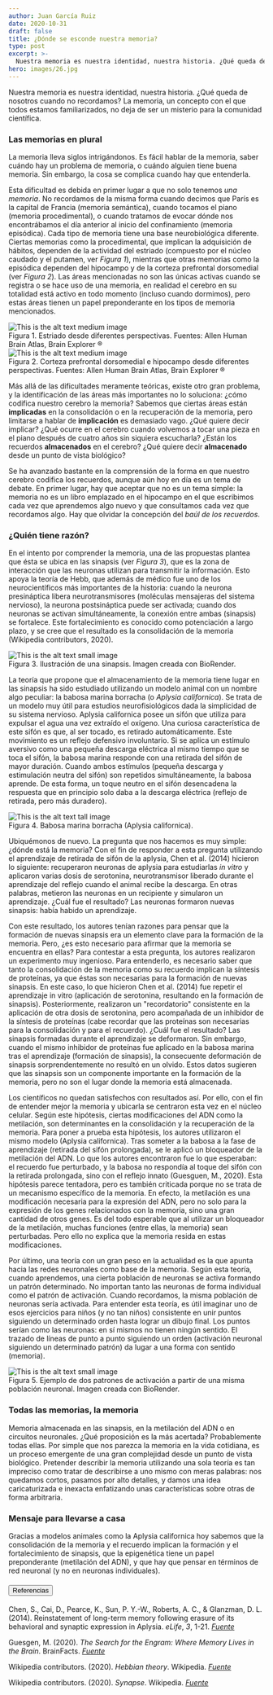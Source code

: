 ```yaml
---
author: Juan García Ruiz
date: 2020-10-31
draft: false
title: ¿Dónde se esconde nuestra memoria?
type: post
excerpt: >-
  Nuestra memoria es nuestra identidad, nuestra historia. ¿Qué queda de nosotros cuando no recordamos? La memoria, un concepto con el que todos estamos familiarizados, no deja de ser un misterio para la comunidad científica.
hero: images/26.jpg
---
```


Nuestra memoria es nuestra identidad, nuestra historia. ¿Qué queda de nosotros cuando no recordamos? La memoria, un concepto con el que todos estamos familiarizados, no deja de ser un misterio para la comunidad científica.

### Las memorias en plural

La memoria lleva siglos intrigándonos. Es fácil hablar de la memoria, saber cuándo hay un problema de memoria, o cuándo alguien tiene buena memoria. Sin embargo, la cosa se complica cuando hay que entenderla.

Esta dificultad es debida en primer lugar a que no solo tenemos _una memoria_. No recordamos de la misma forma cuando decimos que París es la capital de Francia (memoria semántica), cuando tocamos el piano (memoria procedimental), o cuando tratamos de evocar dónde nos encontrábamos el día anterior al inicio del confinamiento (memoria episódica). Cada tipo de memoria tiene una base neurobiológica diferente. Ciertas memorias como la procedimental, que implican la adquisición de hábitos, dependen de la actividad del estriado (compuesto por el núcleo caudado y el putamen, ver _Figura 1_), mientras que otras memorias como la episódica dependen del hipocampo y de la corteza prefrontal dorsomedial (ver _Figura 2_). Las áreas mencionadas no son las únicas activas cuando se registra o se hace uso de una memoria, en realidad el cerebro en su totalidad está activo en todo momento (incluso cuando dormimos), pero estas áreas tienen un papel preponderante en los tipos de memoria mencionados.

<div className="Image__Medium">
  <img src="https://nervousystemhome.files.wordpress.com/2020/10/estriado.png?w=1024" alt="This is the alt text medium image" />
  <figcaption>Figura 1. Estriado desde diferentes perspectivas. Fuentes: Allen Human Brain Atlas, Brain Explorer ®</figcaption>
</div>

<div className="Image__Medium">
  <img src="https://nervousystemhome.files.wordpress.com/2020/10/estriado-1.png?w=1024" alt="This is the alt text medium image" />
  <figcaption>Figura 2. Corteza prefrontal dorsomedial e hipocampo desde diferentes perspectivas. Fuentes: Allen Human Brain Atlas, Brain Explorer ®</figcaption>
</div>

Más allá de las dificultades meramente teóricas, existe otro gran problema, y la identificación de las áreas más importantes no lo soluciona: ¿cómo codifica nuestro cerebro la memoria? Sabemos que ciertas áreas están **implicadas** en la consolidación o en la recuperación de la memoria, pero limitarse a hablar de **implicación** es demasiado vago. ¿Qué quiere decir implicar? ¿Qué ocurre en el cerebro cuando volvemos a tocar una pieza en el piano después de cuatro años sin siquiera escucharla? ¿Están los recuerdos **almacenados** en el cerebro? ¿Qué quiere decir **almacenado** desde un punto de vista biológico? 

Se ha avanzado bastante en la comprensión de la forma en que nuestro cerebro codifica los recuerdos, aunque aún hoy en día es un tema de debate. En primer lugar, hay que aceptar que no es un tema simple: la memoria no es un libro emplazado en el hipocampo en el que escribimos cada vez que aprendemos algo nuevo y que consultamos cada vez que recordamos algo. Hay que olvidar la concepción del _baúl de los recuerdos_. 

### ¿Quién tiene razón?

En el intento por comprender la memoria, una de las propuestas plantea que ésta se ubica en las sinapsis (ver _Figura 3_), que es la zona de interacción que las neuronas utilizan para transmitir la información. Esto apoya la teoría de Hebb, que además de médico fue uno de los neurocientíficos más importantes de la historia: cuando la neurona presináptica libera neurotransmisores (moléculas mensajeras del sistema nervioso), la neurona postsináptica puede ser activada; cuando dos neuronas se activan simultáneamente, la conexión entre ambas (sinapsis) se fortalece. Este fortalecimiento es conocido como potenciación a largo plazo, y se cree que el resultado es la consolidación de la memoria (Wikipedia contributors, 2020).

<div className="Image__Small Image__withBorder">
  <img src="https://nervousystemhome.files.wordpress.com/2020/10/sinapsis.png?w=921" alt="This is the alt text small image" />
  <figcaption>Figura 3. Ilustración de una sinapsis. Imagen creada con BioRender.</figcaption>
</div>

La teoría que propone que el almacenamiento de la memoria tiene lugar en las sinapsis ha sido estudiado utilizando un modelo animal con un nombre algo peculiar: la babosa marina borracha (o _Aplysia californica_). Se trata de un modelo muy útil para estudios neurofisiológicos dada la simplicidad de su sistema nervioso. Aplysia californica posee un sifón que utiliza para expulsar el agua una vez extraído el oxígeno. Una curiosa característica de este sifón es que, al ser tocado, es retirado automáticamente. Este movimiento es un reflejo defensivo involuntario. Si se aplica un estímulo aversivo como una pequeña descarga eléctrica al mismo tiempo que se toca el sifón, la babosa marina responde con una retirada del sifón de mayor duración. Cuando ambos estímulos (pequeña descarga y estimulación neutra del sifón) son repetidos simultáneamente, la babosa aprende. De esta forma, un toque neutro en el sifón desencadena la respuesta que en principio solo daba a la descarga eléctrica (reflejo de retirada, pero más duradero).

<div className="Image__Tall">
  <img src="https://nervousystemhome.files.wordpress.com/2020/10/aplysia.jpg?w=400" alt="This is the alt text tall image" />
  <figcaption>Figura 4. Babosa marina borracha (Aplysia californica).</figcaption>
</div>

Ubiquémonos de nuevo. La pregunta que nos hacemos es muy simple: ¿dónde está la memoria? Con el fin de responder a esta pregunta utilizando el aprendizaje de retirada de sifón de la aplysia, Chen et al. (2014) hicieron lo siguiente: recuperaron neuronas de aplysia para estudiarlas _in vitro_ y aplicaron varias dosis de serotonina, neurotransmisor liberado durante el aprendizaje del reflejo cuando el animal recibe la descarga. En otras palabras, metieron las neuronas en un recipiente y simularon un aprendizaje. ¿Cuál fue el resultado? Las neuronas formaron nuevas sinapsis: había habido un aprendizaje.

Con este resultado, los autores tenían razones para pensar que la formación de nuevas sinapsis era un elemento clave para la formación de la memoria. Pero, ¿es esto necesario para afirmar que la memoria se encuentra en ellas? Para contestar a esta pregunta, los autores realizaron un experimento muy ingenioso. Para entenderlo, es necesario saber que tanto la consolidación de la memoria como su recuerdo implican la síntesis de proteínas, ya que éstas son necesarias para la formación de nuevas sinapsis. En este caso, lo que hicieron Chen et al. (2014) fue repetir el aprendizaje in vitro (aplicación de serotonina, resultando en la formación de sinapsis). Posteriormente, realizaron un "recordatorio" consistente en la aplicación de otra dosis de serotonina, pero acompañada de un inhibidor de la síntesis de proteínas (cabe recordar que las proteínas son necesarias para la consolidación y para el recuerdo). ¿Cuál fue el resultado? Las sinapsis formadas durante el aprendizaje se deformaron. Sin embargo, cuando el mismo inhibidor de proteínas fue aplicado en la babosa marina tras el aprendizaje (formación de sinapsis), la consecuente deformación de sinapsis sorprendentemente no resultó en un olvido. Estos datos sugieren que las sinapsis son un componente importante en la formación de la memoria, pero no son el lugar donde la memoria está almacenada.

Los científicos no quedan satisfechos con resultados así. Por ello, con el fin de entender mejor la memoria y ubicarla se centraron esta vez en el núcleo celular. Según este hipótesis, ciertas modificaciones del ADN como la metilación, son determinantes en la consolidación y la recuperación de la memoria. Para poner a prueba esta hipótesis, los autores utilizaron el mismo modelo (Aplysia californica). Tras someter a la babosa a la fase de aprendizaje (retirada del sifón prolongada), se le aplicó un bloqueador de la metilación del ADN. Lo que los autores encontraron fue lo que esperaban: el recuerdo fue perturbado, y la babosa no respondía al toque del sifón con la retirada prolongada, sino con el reflejo innato (Guesguen, M., 2020). Esta hipótesis parece tentadora, pero es también criticada porque no se trata de un mecanismo específico de la memoria. En efecto, la metilación es una modificación necesaria para la expresión del ADN, pero no solo para la expresión de los genes relacionados con la memoria, sino una gran cantidad de otros genes. Es del todo esperable que al utilizar un bloqueador de la metilación, muchas funciones (entre ellas, la memoria) sean perturbadas. Pero ello no explica que la memoria resida en estas modificaciones.

Por último, una teoría con un gran peso en la actualidad es la que apunta hacia las redes neuronales como base de la memoria. Según esta teoría, cuando aprendemos, una cierta población de neuronas se activa formando un patrón determinado. No importan tanto las neuronas de forma individual como el patrón de activación. Cuando recordamos, la misma población de neuronas sería activada. Para entender esta teoría, es útil imaginar uno de esos ejercicios para niños (y no tan niños) consistente en unir puntos siguiendo un determinado orden hasta lograr un dibujo final. Los puntos serían como las neuronas: en sí mismos no tienen ningún sentido. El trazado de líneas de punto a punto siguiendo un orden (activación neuronal siguiendo un determinado patrón) da lugar a una forma con sentido (memoria).

<div className="Image__Small Image__withBorder">
  <img src="https://nervousystemhome.files.wordpress.com/2020/10/patron.png?w=1024" alt="This is the alt text small image" />
  <figcaption>Figura 5. Ejemplo de dos patrones de activación a partir de una misma población neuronal. Imagen creada con BioRender.</figcaption>
</div>

### Todas las memorias, la memoria

Memoria almacenada en las sinapsis, en la metilación del ADN o en circuitos neuronales. ¿Qué proposición es la más acertada? Probablemente todas ellas. Por simple que nos parezca la memoria en la vida cotidiana, es un proceso emergente de una gran complejidad desde un punto de vista biológico. Pretender describir la memoria utilizando una sola teoría es tan impreciso como tratar de describirse a uno mismo con meras palabras: nos quedamos cortos, pasamos por alto detalles, y  damos una idea caricaturizada e inexacta enfatizando unas características sobre otras de forma arbitraria.

### Mensaje para llevarse a casa

Gracias a modelos animales como la Aplysia californica hoy sabemos que la consolidación de la memoria y el recuerdo implican la formación y el fortalecimiento de sinapsis, que la epigenética tiene un papel preponderante (metilación del ADN), y que hay que pensar en términos de red neuronal (y no en neuronas individuales). 

<h4><button type="button" class="collapsible">Referencias</button></h4>
<div class="content">

Chen, S., Cai, D., Pearce, K., Sun, P. Y.-W., Roberts, A. C., & Glanzman, D. L. (2014). Reinstatement of long-term memory following erasure of its behavioral and synaptic expression in Aplysia. _eLife_, _3_, 1-21. [_Fuente_](https://doi.org/10.7554/elife.03896)

Guesgen, M. (2020). _The Search for the Engram: Where Memory Lives in the Brain_. BrainFacts. [_Fuente_](https://www.brainfacts.org/thinking-sensing-and-behaving/learning-and-memory/2020/the-search-for-the-engram-where-memory-lives-in-the-brain-102220)

Wikipedia contributors. (2020). _Hebbian theory_. Wikipedia. [_Fuente_](https://en.wikipedia.org/wiki/Hebbian_theory)

Wikipedia contributors. (2020). _Synapse_. Wikipedia. [_Fuente_](https://en.wikipedia.org/wiki/Synapse)

</div>
